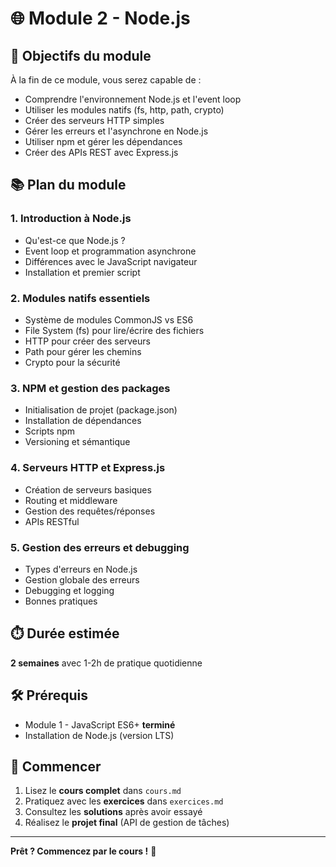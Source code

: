 # 🌐 Module 2 - Node.js

## 🎯 Objectifs du module

À la fin de ce module, vous serez capable de :

- Comprendre l'environnement Node.js et l'event loop
- Utiliser les modules natifs (fs, http, path, crypto)
- Créer des serveurs HTTP simples
- Gérer les erreurs et l'asynchrone en Node.js
- Utiliser npm et gérer les dépendances
- Créer des APIs REST avec Express.js

## 📚 Plan du module

### 1. Introduction à Node.js

- Qu'est-ce que Node.js ?
- Event loop et programmation asynchrone
- Différences avec le JavaScript navigateur
- Installation et premier script

### 2. Modules natifs essentiels

- Système de modules CommonJS vs ES6
- File System (fs) pour lire/écrire des fichiers
- HTTP pour créer des serveurs
- Path pour gérer les chemins
- Crypto pour la sécurité

### 3. NPM et gestion des packages

- Initialisation de projet (package.json)
- Installation de dépendances
- Scripts npm
- Versioning et sémantique

### 4. Serveurs HTTP et Express.js

- Création de serveurs basiques
- Routing et middleware
- Gestion des requêtes/réponses
- APIs RESTful

### 5. Gestion des erreurs et debugging

- Types d'erreurs en Node.js
- Gestion globale des erreurs
- Debugging et logging
- Bonnes pratiques

## ⏱️ Durée estimée

**2 semaines** avec 1-2h de pratique quotidienne

## 🛠️ Prérequis

- Module 1 - JavaScript ES6+ **terminé**
- Installation de Node.js (version LTS)

## 🚀 Commencer

1. Lisez le **cours complet** dans `cours.md`
2. Pratiquez avec les **exercices** dans `exercices.md`
3. Consultez les **solutions** après avoir essayé
4. Réalisez le **projet final** (API de gestion de tâches)

---

**Prêt ? Commencez par le cours !** 📖
